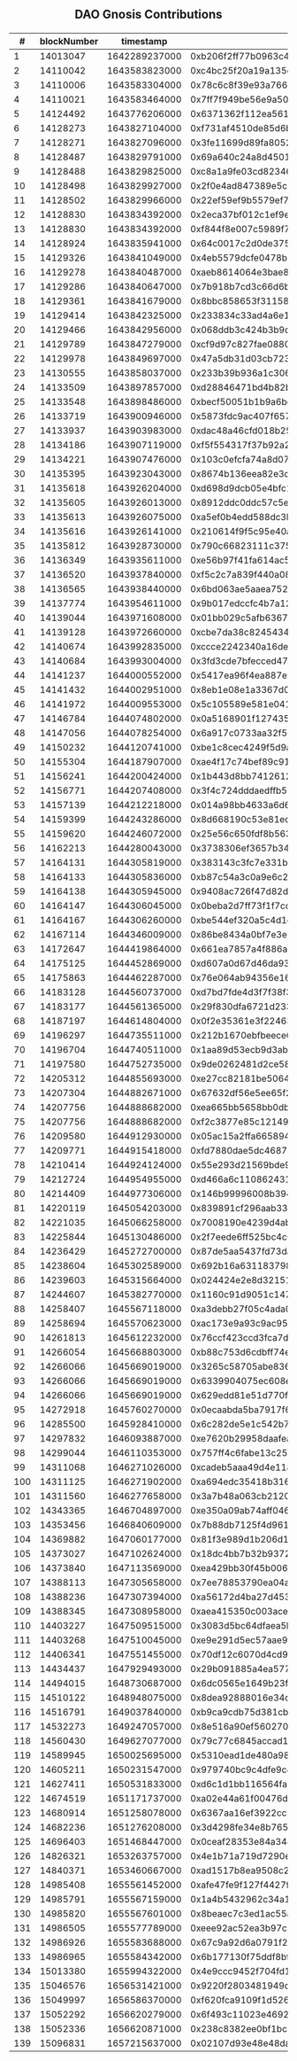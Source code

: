 ## <p align="center">DAO Gnosis Contributions</p>

| #   | blockNumber | timestamp     | transactionHash                                                    | sender                                     | value                 | symbol | decimalValue | normalizedAmount         | dollarAmount  |
| --- | ----------- | ------------- | ------------------------------------------------------------------ | ------------------------------------------ | --------------------- | ------ | ------------ | ------------------------ | ------------- |
| 1   | 14013047    | 1642289237000 | 0xb206f2ff77b0963c4ba9d589ce54375ed46b2949e2dc5901bdbcae084ee9b015 | 0x4Ab54c9eA8b56db62832ed20654F373B7305dB0c | 1E+15                 | eth    | 0.1          | 3.32669E+18              | $3.32         |
| 2   | 14110042    | 1643583823000 | 0xc4bc25f20a19a135d3444f582161a56c74188799a73d65ff0acc978ad62b104a | 0x4Ab54c9eA8b56db62832ed20654F373B7305dB0c | 1E+15                 | eth    | 0.1          | 2.60313E+18              | $2.60         |
| 3   | 14110006    | 1643583304000 | 0x78c6c8f39e93a7663a31e96fc9c951100619d1307e85052ce22266cc5ae197b0 | 0x4Ab54c9eA8b56db62832ed20654F373B7305dB0c | 5E+19                 | dai    | 50           | 5E+19                    | $50.00        |
| 4   | 14110021    | 1643583464000 | 0x7ff7f949be56e9a501a9e1b4aed6426f9d5955973393ece970e03213c2a203db | 0x4Ab54c9eA8b56db62832ed20654F373B7305dB0c | 1E+18                 | dai    | 1            | 1E+18                    | $1.00         |
| 5   | 14124492    | 1643776206000 | 0x6371362f112ea5610c0a80f715662b02d1d893908483e7aa51150bcd89925c4a | 0x4Ab54c9eA8b56db62832ed20654F373B7305dB0c | 1.5E+16               | eth    | 0.15         | 4.01868E+19              | $40.18        |
| 6   | 14128273    | 1643827104000 | 0xf731af4510de85d6b1337aa8f25e127bb812a0051fe8e21a71d3c561929f51d3 | 0x4Ab54c9eA8b56db62832ed20654F373B7305dB0c | 1E+16                 | eth    | 0.1          | 2.67912E+19              | $26.79        |
| 7   | 14128271    | 1643827096000 | 0x3fe11699d89fa8052c32d22c13ab00c39569b4f1a972eb4da76c9e67d1c1a0f5 | 0x4Ab54c9eA8b56db62832ed20654F373B7305dB0c | 1.5E+19               | dai    | 15           | 1.5E+19                  | $15.00        |
| 8   | 14128487    | 1643829791000 | 0x69a640c24a8d45014a0deac49c8367efce5519c6db6279cbe55c7c3a74c54dd1 | 0xAE13245d7ab6621b8583F5a734F8F8728dE4Dcd1 | 7.8E+17               | eth    | 0.78         | 2.08971E+21              | $2,089.71     |
| 9   | 14128488    | 1643829825000 | 0xc8a1a9fe03cd82346ef5005262d50e557a1777b3604d7a071c3b4587889d83dc | 0xC5c8eff68183581f8a108CE6414a21a6675A4b79 | 1.5E+18               | eth    | 1.5          | 4.01868E+21              | $4,018.68     |
| 10  | 14128498    | 1643829927000 | 0x2f0e4ad847389e5c56ade2a406ccba5ff6ead0df398d21ed4c7f38d1216b0981 | 0x2843b4E0e0B7B812C1B574C77a54308dAed0d0A2 | 1.1067E+17            | eth    | 0.1106       | 2.96498E+20              | $296.49       |
| 11  | 14128502    | 1643829966000 | 0x22ef59ef9b5579ef744f41735671bee1152cf21feed259a1e26ded268e053724 | 0xdeFD0dE775d82A61D1A93efC18913e7B16906e1c | 1.2E+18               | eth    | 1.2          | 3.21494E+21              | $3,214.94     |
| 12  | 14128830    | 1643834392000 | 0x2eca37bf012c1ef9ec0553cd07fc2a5627e32a680a879a4c955b30afc869cdb1 | 0x4Ab54c9eA8b56db62832ed20654F373B7305dB0c | 1E+15                 | eth    | 0.1          | 2.67912E+18              | $2.67         |
| 13  | 14128830    | 1643834392000 | 0xf844f8e007c5989f7aa834ff9a8c87e284e76b9119bbc262127d39e7d81316a7 | 0x4Ab54c9eA8b56db62832ed20654F373B7305dB0c | 1E+18                 | dai    | 1            | 1E+18                    | $1.00         |
| 14  | 14128924    | 1643835941000 | 0x64c0017c2d0de375c80ad37d481cd549dc1095f64ac39e8b59caba117e9ec9a2 | 0x580756206Bc33BDf63F26e46eb1BaD3BC5c53a54 | 3E+17                 | eth    | 0.3          | 8.03736E+20              | $803.73       |
| 15  | 14129326    | 1643841049000 | 0x4eb5579dcfe0478bccb013e6386f44adabe8540068a2f52b4e5f00447e1844a4 | 0xB66426c5D88309668dBE013C118831642F532DD0 | 57325246818563798504  | eth    | 57.3252      | 153581215256550643848036 | $153,581.21   |
| 16  | 14129278    | 1643840487000 | 0xaeb8614064e3bae8011201c426cb75e3371a3d34de3bca63bd4dac1f590a0f05 | 0x58F09dd6DF8dFCe8c209A00BaE4348002BACac1d | 1.2E+24               | dai    | 1200000      | 1.2E+24                  | $1,200,000.00 |
| 17  | 14129286    | 1643840647000 | 0x7b918b7cd3c66d6bfc81bc42be6d6d16af265b50cc0e9610837b8a7444f0a2d2 | 0x752515a3A1091b9f1c04416CF79D1F14d2340085 | 9.7868E+24            | dai    | 9786795      | 9.7868E+24               | $9,786,795.00 |
| 18  | 14129361    | 1643841679000 | 0x8bbc858653f31158809e425074cc585faf63e8b088e335a6e12a23ee64f355fd | 0xfE021e62637Cf8B880a76b09E94904693D38256A | 7.99317E+19           | eth    | 79.9316      | 214146501775179537600000 | $214,146.50   |
| 19  | 14129414    | 1643842325000 | 0x233834c33ad4a6e120a647b567add893dc1869c1cf04d3c28aa9e23d08500485 | 0xD78368092Cb1079e3DdaE7f192F5dCdE53949CCD | 3E+24                 | dai    | 3000000      | 3E+24                    | $3,000,000.00 |
| 20  | 14129466    | 1643842956000 | 0x068ddb3c424b3b9d3c1ef644d7164f0f321a1fb4fe7542a11aee166fa4d93ee8 | 0x58F09dd6DF8dFCe8c209A00BaE4348002BACac1d | 6.87176E+20           | eth    | 687.1755     | 1.84103E+24              | $1,841,025.79 |
| 21  | 14129789    | 1643847279000 | 0xcf9d97c827fae088002c66f2d2aaccfad8cdbd5b842cbc554083523f3ad9fe62 | 0xe4918B846156782a8454AcB1332BEeeA9B523763 | 4E+17                 | eth    | 0.4          | 1.07747E+21              | $1,077.47     |
| 22  | 14129978    | 1643849697000 | 0x47a5db31d03cb723b367a01b972a4ea6ad1246c43dab3d6b76007a275c5be104 | 0xb44A14dEcD9270E34E2dDaff4CD8690a2Cb88461 | 9.6297E+17            | eth    | 0.9629       | 2.59393E+21              | $2,593.93     |
| 23  | 14130555    | 1643858037000 | 0x233b39b936a1c3069e1da7ba7c1cc4b01a1c284d9d6580a305fb67fc24f34ada | 0xb44A14dEcD9270E34E2dDaff4CD8690a2Cb88461 | 3.64E+17              | eth    | 0.364        | 9.805E+20                | $980.49       |
| 24  | 14133509    | 1643897857000 | 0xd28846471bd4b82b77ae4b04f4a480638a70498288b244c39a330b3e79959867 | 0xdeFD0dE775d82A61D1A93efC18913e7B16906e1c | 1.2E+18               | eth    | 1.2          | 3.23242E+21              | $3,232.41     |
| 25  | 14133548    | 1643898486000 | 0xbecf50051b1b9a6bedcff06598f4ddcccb77d3daf72b1ff174f16f392549880b | 0xAE13245d7ab6621b8583F5a734F8F8728dE4Dcd1 | 7.66923E+17           | eth    | 0.7669       | 2.06585E+21              | $2,065.84     |
| 26  | 14133719    | 1643900946000 | 0x5873fdc9ac407f657075adc22e225b945915076e695e40644ac1bfa50c8df0b3 | 0xC5c8eff68183581f8a108CE6414a21a6675A4b79 | 1.5E+18               | eth    | 1.5          | 4.04052E+21              | $4,040.52     |
| 27  | 14133937    | 1643903983000 | 0xdac48a46cfd018b251d8ce312755c77f55136f2a65ebf7cd8f464d85571f14a4 | 0x2843b4E0e0B7B812C1B574C77a54308dAed0d0A2 | 1.1433E+17            | eth    | 0.1143       | 3.07968E+20              | $307.96       |
| 28  | 14134186    | 1643907119000 | 0xf5f554317f37b92a27d17c6ff5f230de7f40433f779ddf38311fe27f4a103a2f | 0x58Ba373d9eE46ED5402a6A15fE9CcADc67dE1650 | 1E+17                 | eth    | 0.1          | 2.69368E+20              | $269.36       |
| 29  | 14134221    | 1643907476000 | 0x103c0efcfa74a8d07e40276b4265279a27f739b29ac46318ccc5b85b1a32dd1c | 0x872C95b2284e089FCB205D5DcF8E40b9E4Caea97 | 1.12E+18              | eth    | 1.12         | 3.01692E+21              | $3,016.92     |
| 30  | 14135395    | 1643923043000 | 0x8674b136eea82e3d0f0a2fc2c1a6ad5589c92658dcf116db563b6c206d1f048a | 0x74F2305790da72386a1d1d32d82b8DB8164C0704 | 3E+18                 | eth    | 3            | 8.08104E+21              | $8,081.04     |
| 31  | 14135618    | 1643926204000 | 0xd698d9dcb05e4bfc1c06c0c3d0b836fc2675fa242887afd1c709df7751ad4b7d | 0x211be2dDC09c482B27Ed780A710b18d8Cb76328E | 1E+18                 | eth    | 1            | 2.69368E+21              | $2,693.68     |
| 32  | 14135605    | 1643926013000 | 0x8912ddc0ddc57c5e2f545b627da296f249774dc5b07fa06ee39509c716def5a6 | 0x211be2dDC09c482B27Ed780A710b18d8Cb76328E | 2E+19                 | dai    | 20           | 2E+19                    | $20.00        |
| 33  | 14135613    | 1643926075000 | 0xa5ef0b4edd588dc3b789279d8c10f85cbedfc62038fc97dd76ecb42f8b6202ed | 0x211be2dDC09c482B27Ed780A710b18d8Cb76328E | 8E+22                 | dai    | 80000        | 8E+22                    | $80,000.00    |
| 34  | 14135616    | 1643926141000 | 0x210614f9f5c95e40a963674e69f26d89369d8b49746110f3b89659fbebf98dd6 | 0x211be2dDC09c482B27Ed780A710b18d8Cb76328E | 1E+21                 | dai    | 1000         | 1E+21                    | $1,000.00     |
| 35  | 14135812    | 1643928730000 | 0x790c66823111c375e45869083c121ce84e78611ec889677d8a60d5a90c82f04f | 0x6C0822b5D3A0aEC3869DDdE051573a97856Aeb54 | 3.33333E+17           | eth    | 0.3333       | 8.97893E+20              | $897.89       |
| 36  | 14136349    | 1643935611000 | 0xe56b97f41fa614ac5e045c80cd63d96016bd4808aabf65a8989d3763978c8463 | 0x8ffd0b26e7a5d1B535BcC3227b44A933FFf0d338 | 2.45E+18              | eth    | 2.45         | 7.31558E+21              | $7,315.57     |
| 37  | 14136520    | 1643937840000 | 0xf5c2c7a839f440a08645a8bf0214886c46e9086e18f7a62522d1191174d7373c | 0x3D4C86aa1f4aE5318e91957287918aDD80f4f4C6 | 3.8E+17               | eth    | 0.38         | 1.13466E+21              | $1,134.66     |
| 38  | 14136565    | 1643938440000 | 0x6bd063ae5aaea7528202f2f2d4bea96019b471e74197ebce87482de72f33b9c0 | 0xDfd89a9d9C7A7B278887F59C9ff4BD244Cb1d397 | 0                     | eth    | 0            | 0                        | $0.00         |
| 39  | 14137774    | 1643954611000 | 0x9b017edccfc4b7a12863525c959fd4cdcf0f4b24d47f4694818e745006d51b74 | 0x58Ba373d9eE46ED5402a6A15fE9CcADc67dE1650 | 7.7E+17               | eth    | 0.77         | 2.29918E+21              | $2,299.18     |
| 40  | 14139044    | 1643971608000 | 0x01bb029c5afb6367effb66bf428685b4206e8e38b8c66a4b5795536fa7b376b4 | 0x0e2Bac198dd3646576dbAB5D86130E538f39820b | 1E+15                 | eth    | 0.1          | 2.98595E+18              | $2.98         |
| 41  | 14139128    | 1643972660000 | 0xcbe7da38c824543439f462432e8ca020e1f36811d66cea0b2377b24d44442f9e | 0x586075CEa62b415A33050c012c6e1591C1da1c74 | 1.5E+15               | eth    | 0.15         | 4.47893E+18              | $4.47         |
| 42  | 14140674    | 1643992835000 | 0xccce2242340a16deaac895486366d70b5ba09a864bab014e85d7ebe7483c84dd | 0xb44A14dEcD9270E34E2dDaff4CD8690a2Cb88461 | 6E+17                 | eth    | 0.6          | 1.79157E+21              | $1,791.57     |
| 43  | 14140684    | 1643993004000 | 0x3fd3cde7bfecced47ac7bf424267ebe1e3b6a0904956f4d9c5c512c37a459b55 | 0x8B4Ca0c6Ff4B175a776aEA73A251354B6771bccA | 1.05E+17              | eth    | 0.105        | 3.13525E+20              | $313.52       |
| 44  | 14141237    | 1644000552000 | 0x5417ea96f4ea887e099a3d5b1e1baac93f9c8cd8dd91bd8e8b27844efdc52052 | 0x1F736b9D5cdeb4933DB97e4f9f8153899E0Ab82f | 3E+17                 | eth    | 0.3          | 8.95785E+20              | $895.78       |
| 45  | 14141432    | 1644002951000 | 0x8eb1e08e1a3367d0302ff2715f205de2587e48e7ab05156e42526d0f4596acce | 0x3c7eA1846BC5cb5e043a1CE8B728d4e42d9f2539 | 2.78E+17              | eth    | 0.278        | 8.30094E+20              | $830.09       |
| 46  | 14141972    | 1644009553000 | 0x5c105589e581e0418af9cac33db4e3647155397ee1ef3d7b56307f4e8fd8f2f8 | 0x1F736b9D5cdeb4933DB97e4f9f8153899E0Ab82f | 9E+16                 | eth    | 0.9          | 2.68736E+20              | $268.73       |
| 47  | 14146784    | 1644074802000 | 0x0a5168901f1274351e20fc53adcc20a79d047306775f794de8bdc68ccd9ed7db | 0x6C0822b5D3A0aEC3869DDdE051573a97856Aeb54 | 2.22222E+18           | eth    | 2.2222       | 6699822222215522400000   | $6,699.82     |
| 48  | 14147056    | 1644078254000 | 0x6a917c0733aa32f5c150b424990ac6578632e4f6352800a46365467d7d5cf608 | 0xb44A14dEcD9270E34E2dDaff4CD8690a2Cb88461 | 1.91E+17              | eth    | 0.191        | 5.7585E+20               | $575.84       |
| 49  | 14150232    | 1644120741000 | 0xbe1c8cec4249f5d9a46e2699a8d06d77889e6bce7e3ac985333a87ac0210e3b4 | 0xc9284a9FD6D8C484bFD7e24f26B1634585f0A296 | 3E+16                 | eth    | 0.3          | 9.18573E+19              | $91.85        |
| 50  | 14155304    | 1644187907000 | 0xae4f17c74bef89c91ba707cb126b003c9e68e7d32250dd44c8fefe124dccd5ee | 0xDb88DB916C76323CE15ED5fe1F50d2f54733Fc70 | 2.1E+18               | eth    | 2.1          | 6.43001E+21              | $6,430.01     |
| 51  | 14156241    | 1644200424000 | 0x1b443d8bb74126124047016878c252af3a20dc14a6ccbe5dbba3e17597f69ad5 | 0x580756206Bc33BDf63F26e46eb1BaD3BC5c53a54 | 1E+18                 | eth    | 1            | 3.14203E+21              | $3,142.03     |
| 52  | 14156771    | 1644207408000 | 0x3f4c724dddaedffb5be6d7633992a9021acd129c37536f284348a4fff15a3b27 | 0xDe10F01e3f9bF288eF7A91cb4744B4AF3F2797F0 | 2E+23                 | dai    | 200000       | 2E+23                    | $200,000.00   |
| 53  | 14157139    | 1644212218000 | 0x014a98bb4633a6d6db89fa7efed0847d225f86a679d7d99ae589d5c956e54449 | 0xA4e6C2B6264652444B3F0cc1bB37496AE916931c | 3.74358E+17           | eth    | 0.3743       | 1.17624E+21              | $1,176.24     |
| 54  | 14159399    | 1644243286000 | 0x8d668190c53e81edbd08c03d364297d759a825c6f896b94a3bf03c228ac60567 | 0xb44A14dEcD9270E34E2dDaff4CD8690a2Cb88461 | 1E+17                 | eth    | 0.1          | 3.14203E+20              | $314.20       |
| 55  | 14159620    | 1644246072000 | 0x25e56c650fdf8b563d61c3d4e3f23921d8b01f5933cba9feb0770af32cd096b3 | 0xb44A14dEcD9270E34E2dDaff4CD8690a2Cb88461 | 6E+16                 | eth    | 0.6          | 1.88522E+20              | $188.52       |
| 56  | 14162213    | 1644280043000 | 0x3738306ef3657b34f8f1700fb8e659a2c2afd5f65bf226d1328885d580be875d | 0x7157961707E305d5580c8AB29ce6E120Ec01744e | 7.5E+17               | eth    | 0.75         | 2.3361E+21               | $2,336.10     |
| 57  | 14164131    | 1644305819000 | 0x383143c3fc7e331b72bbdc3c162d9e6794c17da2477fa1294a69373e7974c91a | 0xB646B4cD68548D96804e844b7CfBEf4e74b80675 | 1.25E+16              | eth    | 0.125        | 3.8935E+19               | $38.93        |
| 58  | 14164133    | 1644305836000 | 0xb87c54a3c0a9e6c2338ed3883b4cfadc3f79cd4ef60e79391e9f05278996e0b7 | 0x2B075EDE4AF705D31464090b41B8D5C3CA9da84c | 1.25E+16              | eth    | 0.125        | 3.8935E+19               | $38.93        |
| 59  | 14164138    | 1644305945000 | 0x9408ac726f47d82da2020f6a955725c1f0def49b7bfd8f539fa92db9c426a0e2 | 0x50640BFc30F97fef35054beAECE3d3a188A219F0 | 1.25E+16              | eth    | 0.125        | 3.8935E+19               | $38.93        |
| 60  | 14164147    | 1644306045000 | 0x0beba2d7ff73f1f7cc2214b75a88235dd764f315f6eee8ef5dcaf6ccc399a75c | 0x1DD2091f250876Ba87B6fE17e6ca925e1B1c0CF0 | 6E+16                 | eth    | 0.6          | 1.86888E+20              | $186.88       |
| 61  | 14164167    | 1644306260000 | 0xbe544ef320a5c4d1e60ea38fbc9de6740f698df31066ff7a248792c3a87f9163 | 0x6519319E8F32F22F7a22274898588f6dc4b40bbf | 7.5E+16               | eth    | 0.75         | 2.3361E+20               | $233.61       |
| 62  | 14167114    | 1644346009000 | 0x86be8434a0bf7e3e2b2f41e1e1cce2adae78b4b1e5d8b8cb7ff25ec17cb32c96 | 0xE41188926607921763D25392475f1156AC5f9033 | 5E+16                 | eth    | 0.5          | 1.5574E+20               | $155.74       |
| 63  | 14172647    | 1644419864000 | 0x661ea7857a4f886aef934e30f87a33de129cd604c1da09a93efb5c56fcb98ff7 | 0x1561c3218AB5Feeec5A0a7B817596EAbD257e5a3 | 5E+16                 | eth    | 0.5          | 1.62277E+20              | $162.27       |
| 64  | 14175125    | 1644452869000 | 0xd607a0d67d46da93a4a4f8847a56a02fbde1cab4b2bee9eda7aeccbb7669aa4e | 0xda94DA6D0909E90E81a9B9373a04807c3cE15fBC | 1.6E+16               | eth    | 0.16         | 4.90146E+19              | $49.01        |
| 65  | 14175863    | 1644462287000 | 0x76e064ab94356e16147c9f1c7ffc41a56f5767193d22e876b879723c0df18f03 | 0xb44A14dEcD9270E34E2dDaff4CD8690a2Cb88461 | 6.26E+18              | eth    | 6.26         | 1.91769E+22              | $19,176.94    |
| 66  | 14183128    | 1644560737000 | 0xd7bd7fde4d3f7f38f3537f4d997bcfb40e3f703bddd8f587153df5c660788d38 | 0x4eeD0fc86cf510a0c4800A5e555fEDB7c78fe32B | 3.2E+17               | eth    | 0.32         | 9.37325E+20              | $937.32       |
| 67  | 14183177    | 1644561365000 | 0x29f830dfa6721d23376eb562502357f351f5793adec6746ea242f1b35c651c3b | 0x14D9fA3a9eaB3CDE8317Ea827c5d88c94e12272E | 3.25E+17              | eth    | 0.325        | 9.51971E+20              | $951.97       |
| 68  | 14187197    | 1644614804000 | 0x0f2e35361e3f22463724789df082fa4ef9f345e8efd04dc412e624a6877352ce | 0xc9284a9FD6D8C484bFD7e24f26B1634585f0A296 | 9E+15                 | eth    | 0.9          | 2.63623E+19              | $26.36        |
| 69  | 14196297    | 1644735511000 | 0x212b1670ebfbeece670ea258adea0260ea2245db0dba8a52eb72dd06a00b8902 | 0x2770736960c4739f96d3a033676ff0e34e71fC63 | 9.65E+16              | eth    | 0.965        | 2.76963E+20              | $276.96       |
| 70  | 14196704    | 1644740511000 | 0x1aa89d53ecb9d3ab41b915fb6a273f07007bcb4008c599d2deb896b092b39972 | 0x9dEBaE598dB0b4bBB53308AB7894De7Cc0D5326b | 1E+17                 | eth    | 0.1          | 2.87008E+20              | $287.00       |
| 71  | 14197580    | 1644752735000 | 0x9de0262481d2ce58d7c11d95daa67adbd985979adf07aef929bd71b8d178fabc | 0xdbbF7481e3E38Ae10c9579CfA541C932c5c9a05D | 3.4E+17               | eth    | 0.34         | 9.75827E+20              | $975.82       |
| 72  | 14205312    | 1644855693000 | 0xe27cc82181be50647f561b959a1bd25196dc305e17b0f6a957b9624e46b2120c | 0x979Db9f8D937E19e36DFDB5Fe3a48a207A5c7991 | 1.5E+17               | eth    | 0.15         | 4.39569E+20              | $439.56       |
| 73  | 14207304    | 1644882671000 | 0x67632df56e5ee65f2f18aa2d123ad7554f7f0a91a319a8e59730f2e0cd8dad2b | 0xA4e6C2B6264652444B3F0cc1bB37496AE916931c | 3.4E+17               | eth    | 0.34         | 9.96356E+20              | $996.35       |
| 74  | 14207756    | 1644888682000 | 0xea665bb5658bb0db47662359280ce7b9badba3abf22ab49ecc5fe54c985c9ba1 | 0x58E12A716B8cE86865D9482A30652a52A0359984 | 5E+19                 | dai    | 50           | 5E+19                    | $50.00        |
| 75  | 14207756    | 1644888682000 | 0xf2c3877e85c121496d6242ec1d8561ff7fb1e407f3fb3e3dcf1255369dc262cf | 0x58E12A716B8cE86865D9482A30652a52A0359984 | 5E+19                 | dai    | 50           | 5E+19                    | $50.00        |
| 76  | 14209580    | 1644912930000 | 0x05ac15a2ffa6658944c1d2a203b944659142f7666f9c15daa310a5c163c4cf59 | 0x0F9D7257a592c7d4359D6059811e07A9A1Cff110 | 1E+16                 | eth    | 0.1          | 3.18597E+19              | $31.85        |
| 77  | 14209771    | 1644915418000 | 0xfd7880dae5dc4687cf851e5e26bcdc77c53802803ff4a53177494a748865ba9e | 0x9AB301FD4F2519af93cA316B4fCD7D26aBd2f9E9 | 1E+17                 | eth    | 0.1          | 3.18597E+20              | $318.59       |
| 78  | 14210414    | 1644924124000 | 0x55e293d21569bde9d6791b95f7182d02d6d14b09c951683c4300fac1384c9aeb | 0x3dF364ED7e8A887f7f9c240f7e281A4ea05CE03f | 1.5E+17               | eth    | 0.15         | 4.77896E+20              | $477.89       |
| 79  | 14212724    | 1644954955000 | 0xd466a6c110862431bb4da90feb722fc44c43c241574a3ef9bb9021a30ed1eebb | 0xab5d306E643cDba074a4251e9E1A4FEC5a8e05Ee | 6E+16                 | eth    | 0.6          | 1.91158E+20              | $191.15       |
| 80  | 14214409    | 1644977306000 | 0x146b99996008b394756ce1577cd8c10b749882cbde9506730fba6389c07fab21 | 0x8269CAe3EfbC4D768D9d86AE3747253D15BF6929 | 3E+16                 | eth    | 0.3          | 9.36885E+19              | $93.68        |
| 81  | 14220119    | 1645054203000 | 0x839891cf296aab33460a70efbc7b4188a5d569eabdb379933b51b29fda3a1eed | 0x616001B6A176961849c8E1422A5D95A9dBBC4739 | 1.3E+16               | eth    | 0.13         | 4.05984E+19              | $40.59        |
| 82  | 14221035    | 1645066258000 | 0x7008190e4239d4abd1740966784259ddbbd17a08f3bdcc0edd3e960d1d79bfda | 0xa51Ec9A7dBd81db527CB3fD15abD32bBbDa8e785 | 3E+17                 | eth    | 0.3          | 8.63934E+20              | $863.93       |
| 83  | 14225844    | 1645130486000 | 0x2f7eede6ff525bc4c0bb775b5c1d3bdcc4b3e5d321670a8eb9561c71d06a91ed | 0xB159DE0DdDAb4a997F1c22fcf1C939d3317D9EC6 | 3E+18                 | eth    | 3            | 8.63934E+21              | $8,639.34     |
| 84  | 14236429    | 1645272700000 | 0x87de5aa5437fd73da003baa0bb4528c39ce00a56e47985d6b9f18038e9915e69 | 0xef5939492958abb8488ce5A5C68D61Ac29C07732 | 5E+20                 | dai    | 500          | 5E+20                    | $500.00       |
| 85  | 14238604    | 1645302589000 | 0x692b16a6311837987b32abe1ff7e38c6350ecf900cc8cf12c968c7a353bbaee6 | 0xb3005148e7b58BfF2f82CBe63416363243349949 | 5E+16                 | eth    | 0.5          | 1.3821E+20               | $138.21       |
| 86  | 14239603    | 1645315664000 | 0x024424e2e8d32151ba5c025926cabffd3639c2881e105c7db92768aae0cb0672 | 0x7929fF721516111056b3b36259846F9B942400a9 | 1E+17                 | eth    | 0.1          | 2.62133E+20              | $262.13       |
| 87  | 14244607    | 1645382770000 | 0x1160c91d9051c147aab0cc674806951a5f0b967ff97ee61fe648002420da1057 | 0x511E061Bc0082BF14de5Cf2A6eeC624Df585fa52 | 1.24903E+17           | eth    | 0.1249       | 3.27412E+20              | $327.41       |
| 88  | 14258407    | 1645567118000 | 0xa3debb27f05c4ada0b70727c760e42e1e61a41a9e7495779d1cc52fb966ac361 | 0xC9f6e3FCDd26F3bAc822A675DE7427a0D77b39FE | 9E+16                 | eth    | 0.9          | 2.37172E+20              | $237.17       |
| 89  | 14258694    | 1645570623000 | 0xac173e9a93c9ac95362dad3d2c828c3adf24f0ebf4ca429339b5f275ddfadb9c | 0xb3005148e7b58BfF2f82CBe63416363243349949 | 2E+16                 | eth    | 0.2          | 5.27048E+19              | $52.70        |
| 90  | 14261813    | 1645612232000 | 0x76ccf423ccd3fca7db407ebae9ffe0fef6dc357b4d946327ff4324f918f0307d | 0xB2b394e261021c0499d138E3D359eD2E3Ef4b3b7 | 3E+17                 | eth    | 0.3          | 7.73748E+20              | $773.74       |
| 91  | 14266054    | 1645668803000 | 0xb88c753d6cdbff74e497c3b5e28d8352f23dad497c0fab3203b270eb3404762d | 0x58E12A716B8cE86865D9482A30652a52A0359984 | 3E+21                 | dai    | 3000         | 3E+21                    | $3,000.00     |
| 92  | 14266066    | 1645669019000 | 0x3265c58705abe8365e419f68c1c79f93cc9d4a5781b84e083aa38d9b3bef34db | 0x58E12A716B8cE86865D9482A30652a52A0359984 | 2E+21                 | dai    | 2000         | 2E+21                    | $2,000.00     |
| 93  | 14266066    | 1645669019000 | 0x6339904075ec608e1222a7b4e1621b1764e82111c2f6c008b744eb8ef1737a33 | 0x58E12A716B8cE86865D9482A30652a52A0359984 | 1E+21                 | dai    | 1000         | 1E+21                    | $1,000.00     |
| 94  | 14266066    | 1645669019000 | 0x629edd81e51d770fb1f4724e77454a5e2fcc22c126ced802a3b9e6b3f3478c44 | 0x58E12A716B8cE86865D9482A30652a52A0359984 | 4E+21                 | dai    | 4000         | 4E+21                    | $4,000.00     |
| 95  | 14272918    | 1645760270000 | 0x0ecaabda5ba7917f678440fb531f5ce5a942786bf398cecb1ed5fee5abb4c39c | 0x14817cFC0abD5ADbaac238E6ADEeB487Fff0dd31 | 6.85E+20              | dai    | 685          | 6.85E+20                 | $685.00       |
| 96  | 14285500    | 1645928410000 | 0x6c282de5e1c542b77521df9f8fdafdf7be0856dde0719a6e4fbbf0c502f753a2 | 0x1ebe61555bAd4Bd5e0D108BD78811F718D67b852 | 3.2753E+16            | eth    | 0.3275       | 8.588E+19                | $85.88        |
| 97  | 14297832    | 1646093887000 | 0xe7620b29958daafea76b2355e51d95ed29172d6702795f1d537674db54ccaa1a | 0x13b841dBF99456fB55Ac0A7269D9cfBC0ceD7b42 | 1E+17                 | eth    | 0.1          | 2.97718E+20              | $297.71       |
| 98  | 14299044    | 1646110353000 | 0x757ff4c6fabe13c254a8771be427a7d5651443f00040ef841e7d1714ca3a9e7a | 0x9f7bD431d8ACfe558B0c7ce96aa3E98C1b1B52C8 | 7E+16                 | eth    | 0.7          | 2.08403E+20              | $208.40       |
| 99  | 14311068    | 1646271026000 | 0xcadeb5aaa49d4e118330e94e68aadf8fd1c94b63c8d77f60f45b2aa18aad529a | 0x17d880B8C29387eE16F3Ab33cf3Ad407554e829b | 2E+16                 | eth    | 0.2          | 5.67168E+19              | $56.71        |
| 100 | 14311125    | 1646271902000 | 0xa694edc35418b316b6cf30910643ee1632d615ceccbb09770ed9c9fe7c3168f7 | 0x2D1E7B6E6284409e16991dE76d2A82847a7d61C5 | 1E+17                 | eth    | 0.1          | 2.83584E+20              | $283.58       |
| 101 | 14311560    | 1646277658000 | 0x3a7b48a063cb21209b7bab8af13b6c07eeb3c1ad39080f5e3b4cb6d8792b7258 | 0xa7d317332AC478Ae81c9845755491D33eEC69b50 | 3.3E+16               | eth    | 0.33         | 9.35827E+19              | $93.58        |
| 102 | 14343365    | 1646704897000 | 0xe350a09ab74aff0462f5dc24edeb6a7144b06a99c378e6319c6cadb7e2b2daa3 | 0x1ebe61555bAd4Bd5e0D108BD78811F718D67b852 | 1.86819E+17           | eth    | 0.1868       | 4.81096E+20              | $481.09       |
| 103 | 14353456    | 1646840609000 | 0x7b88db7125f4d961be5f3acb220f00b5c9f1da0ae1d6db2833b155e89c3e06eb | 0x58Ba373d9eE46ED5402a6A15fE9CcADc67dE1650 | 2.54178E+18           | eth    | 2.5417       | 6.93329E+21              | $6,933.28     |
| 104 | 14369882    | 1647060177000 | 0x81f3e989d1b206d1d06cb53a81566393428e9350fa7d7e70f7cabdd4657176f3 | 0x620F9F9237546998abE5a2E3197C4cc49B4775d0 | 1E+15                 | eth    | 0.1          | 2.56667E+18              | $2.56         |
| 105 | 14373027    | 1647102624000 | 0x18dc4bb7b32b93721d5ce361e00612623dcf87ac370ab0b3817fc412083e557d | 0x25227955b9769fAAe8e981e60ee78Bc052064220 | 7.75E+16              | eth    | 0.775        | 1.98917E+20              | $198.91       |
| 106 | 14373840    | 1647113569000 | 0xea429bb30f45b0061a98e1afa7d858ea3281b4caf18367985929fa0ac622f577 | 0xD78368092Cb1079e3DdaE7f192F5dCdE53949CCD | 1E+23                 | dai    | 100000       | 1E+23                    | $100,000.00   |
| 107 | 14388113    | 1647305658000 | 0x7ee78853790ea04a53ca7fbae9a588c4b4f84f1f7285c637d321edb06e978de2 | 0xC36A375fe4801642b2588C63830E082575a1e17C | 2E+16                 | eth    | 0.2          | 5.23708E+19              | $52.37        |
| 108 | 14388236    | 1647307394000 | 0xa56172d4ba27d4536e7810331253c3d1e39bd978dcf1d2dec7c6aeb946a90c4c | 0xC36A375fe4801642b2588C63830E082575a1e17C | 1.4E+17               | eth    | 0.14         | 3.66596E+20              | $366.59       |
| 109 | 14388345    | 1647308958000 | 0xaea415350c003ace2e48e88c108c008f484d670b4106b2060b102d8c348be6e6 | 0xe4918B846156782a8454AcB1332BEeeA9B523763 | 5E+20                 | dai    | 500          | 5E+20                    | $500.00       |
| 110 | 14403227    | 1647509515000 | 0x3083d5bc64dfaea5b6150065c38405e6f6da0680adc7b83def2698af88aa5f2b | 0xa655F449Bcb4d18A3F2787bC9CFd00535c7AE5dA | 7E+16                 | eth    | 0.7          | 1.96925E+20              | $196.92       |
| 111 | 14403268    | 1647510045000 | 0xe9e291d5ec57aae9872b9a8ecbee7b427c0c461fbc80e69e03c7e20558103625 | 0xa655F449Bcb4d18A3F2787bC9CFd00535c7AE5dA | 1E+17                 | eth    | 0.1          | 2.81321E+20              | $281.32       |
| 112 | 14406341    | 1647551455000 | 0x70df12c6070d4cd9166e3f7452981defaa605e3aa416d62603c3143d1ed7b514 | 0x23d5925CbeAb8803d906e52Bf68ae30d69dc570E | 1E+17                 | eth    | 0.1          | 2.81321E+20              | $281.32       |
| 113 | 14434437    | 1647929493000 | 0x29b091885a4ea577dc904329938203c8002d99604a48328a7e4114f59cab937b | 0x54F0E1a12C368A327631F9dEA47C04Cf1Db45584 | 3.33E+17              | eth    | 0.333        | 9.89093E+20              | $989.09       |
| 114 | 14494015    | 1648730687000 | 0x6dc0565e1649b23f0c828c48e0223a22fe80f7328d8a394bdfdc2fb42eb1e9b3 | 0x981c8ECD009E3E84eE1fF99266BF1461a12e5c68 | 841463414634146341    | eth    | 0.8414       | 2761194878048780486284   | $2,761.19     |
| 115 | 14510122    | 1648948075000 | 0x8dea92888016e34ce9947ae127f59bc8530453d64098532449cafe23be790161 | 0xA1b27bbcD029c1D63A2aE689FD8937812Eb6637b | 5E+19                 | dai    | 50           | 5E+19                    | $50.00        |
| 116 | 14516791    | 1649037840000 | 0xb9ca9cdb75d381cb45a8df3165813594575cb403638ae6450f05318b32089538 | 0x5b2b4B59276217400469916FceeFC89ACAb7548f | 5.553E+16             | eth    | 0.5553       | 1.95532E+20              | $195.53       |
| 117 | 14532273    | 1649247057000 | 0x8e516a90ef560270ca3b97be763094325661f8cb4366f9a5a08909b19031fe9e | 0xDab5f41744745CB530FCc5Cd650E86B0E63737c3 | 1E+16                 | eth    | 0.1          | 3.17209E+19              | $31.72        |
| 118 | 14560430    | 1649627077000 | 0x79c77c6845accad130d95a1e008952e4299e3a8ff6ae314f6cee87476a2b7963 | 0x1F736b9D5cdeb4933DB97e4f9f8153899E0Ab82f | 5E+19                 | dai    | 50           | 5E+19                    | $50.00        |
| 119 | 14589945    | 1650025695000 | 0x5310ead1de480a98741f66be87fa4b324049d4dd5a16eb1e77dc630d817c65cb | 0x489DEe5055c36fA804AB75d9B28e39bF2a76b793 | 6.753E+15             | eth    | 0.6753       | 2.05464E+19              | $20.54        |
| 120 | 14605211    | 1650231547000 | 0x979740bc9c4dfe9c444ca7d1c3d92608babf2a3f038bbf7c9a4ef884c7cab16c | 0x981c8ECD009E3E84eE1fF99266BF1461a12e5c68 | 1756097560975609756   | eth    | 1.756        | 5252189268292682926537   | $5,252.18     |
| 121 | 14627411    | 1650531833000 | 0xd6c1d1bb116564facede128c143073ef366ee6f984596124e96b3a7c2598c38a | 0xb925839968DDfEA3CF5ef7C7C5e4450191Ab0D10 | 1.5E+20               | dai    | 150          | 1.5E+20                  | $150.00       |
| 122 | 14674519    | 1651171737000 | 0xa02e44a61f00476deb58afc14ed34c24a72ff8ecb90b6d00fb1b37c56982cd06 | 0xCf7C21DeD40f2Df85A564207A89b3379780d9CE3 | 5E+16                 | eth    | 0.5          | 1.46944E+20              | $146.94       |
| 123 | 14680914    | 1651258078000 | 0x6367aa16ef3922cc2dedf277017b4f5d6c713a04ac9b008ee100fdbcaee6a3a4 | 0xEE63189A3B5d35fF8E6f67BD2B2A3ACa4E084e85 | 1E+17                 | eth    | 0.1          | 2.81769E+20              | $281.76       |
| 124 | 14682236    | 1651276208000 | 0x3d4298fe34e8b76531668246671abfba380f6f6628620a420616889ae8d15d41 | 0x95a97CDd45F55A3e4d2c9c512BB98ed171b8F07b | 7E+17                 | eth    | 0.7          | 1.97238E+21              | $1,972.38     |
| 125 | 14696403    | 1651468447000 | 0x0ceaf28353e84a34446c8a1ab5748dba64c84c09dbf84f227fd82d4cf01da135 | 0xd11B2CF767d6A35011455781d792b7C37d3a7d97 | 3.9016E+17            | eth    | 0.3901       | 1.11531E+21              | $1,115.30     |
| 126 | 14826321    | 1653263757000 | 0x4e1b71a719d7290e88bb01e0b1d8f3919beefa4c731161f821da107b37552012 | 0xE5a71A3696D4eDB65F07b6F9a3F000F826367305 | 2E+16                 | eth    | 0.2          | 4.08134E+19              | $40.81        |
| 127 | 14840371    | 1653460667000 | 0xad1517b8ea9508c286ed6d9c0138cc4f65561fc778c786dd3153e96d5acfb57f | 0x58C3C3c0286a1728A70fF5fd5F2b9A346aE1d013 | 5E+16                 | eth    | 0.5          | 9.70285E+19              | $97.02        |
| 128 | 14985408    | 1655561452000 | 0xafe47fe9f127f4427f1fac31aec44fda7306507c214a28505a3eeb1c2ecd944f | 0x752515a3A1091b9f1c04416CF79D1F14d2340085 | 99761411715087998245  | eth    | 99.7614      | 99164838473031772015495  | $99,164.83    |
| 129 | 14985791    | 1655567159000 | 0x1a4b5432962c34a1b1c7e077d7560d64c28e8c8664d53180366d72eecbaf0e93 | 0x143cC0A996De329C1C5723Ee4F15D2a40c1203c6 | 0                     | eth    | 0            | 0                        | $0.00         |
| 130 | 14985820    | 1655567601000 | 0x8beaec7c3ed1ac55ae2b95cc8ff5f71f46f0b5f38c920801a7949793de9f008e | 0x752515a3A1091b9f1c04416CF79D1F14d2340085 | 101030658309029934173 | eth    | 101.0306     | 100426494972341935166645 | $100,426.49   |
| 131 | 14986505    | 1655577789000 | 0xeee92ac52ea3b97c0ec8cf5e38624ccb3204cde873b28a94db3255a58d7ded82 | 0x143cC0A996De329C1C5723Ee4F15D2a40c1203c6 | 0                     | eth    | 0            | 0                        | $0.00         |
| 132 | 14986926    | 1655583688000 | 0x67c9a92d6a0791f26afa875f4764d226c47d709e0f17b3530a7816bca397fedd | 0x143cC0A996De329C1C5723Ee4F15D2a40c1203c6 | 0                     | eth    | 0            | 0                        | $0.00         |
| 133 | 14986965    | 1655584342000 | 0x6b177130f75ddf8bf43380171f3f9d9e0ffdb2e2c8ce0278991106339b55b81b | 0x752515a3A1091b9f1c04416CF79D1F14d2340085 | 55384082148375851239  | eth    | 55.384       | 55052885337128563648591  | $55,052.88    |
| 134 | 15013380    | 1655994322000 | 0x4e9ccc9452f704fd1e8dd178a295037dd35658dd86f25247224593fdf6122449 | 0x981c8ECD009E3E84eE1fF99266BF1461a12e5c68 | 2247731622439024390   | eth    | 2.2477       | 2567988424004136585087   | $2,567.98     |
| 135 | 15046576    | 1656531421000 | 0x9220f2803481949c3cbaed722998d10d9aa2c364b371a8ee0e5efd85da8a7d43 | 0x752515a3A1091b9f1c04416CF79D1F14d2340085 | 45224705017358056959  | eth    | 45.2247      | 49706021037528066823067  | $49,706.02    |
| 136 | 15049997    | 1656586370000 | 0xf620fca9109f1d526f6816048cae911a54b6dcc578ad35258184261136b49460 | 0x752515a3A1091b9f1c04416CF79D1F14d2340085 | 98650441835755669287  | eth    | 98.6504      | 105879546213479844732351 | $105,879.54   |
| 137 | 15052292    | 1656620279000 | 0x6f493c11023e4692e4e192e8316f90c719d49dd09538821fdd8a4566024357e0 | 0x143cC0A996De329C1C5723Ee4F15D2a40c1203c6 | 0                     | eth    | 0            | 0                        | $0.00         |
| 138 | 15052336    | 1656620871000 | 0x238c8382ee0bf1bca90eed7b3f4be7a0623e0adac1d58800e18ec5d5baf2148d | 0x752515a3A1091b9f1c04416CF79D1F14d2340085 | 48618490749204482270  | eth    | 48.6184      | 52181253751306186730746  | $52,181.25    |
| 139 | 15096831    | 1657215637000 | 0x02107d93e48e48dab319d41007b5f79df5a3133397518f68451c017dcbbe77a8 | 0x385997d8b9fb4D9a4a15bf858Fa1eD7d2dB6A3A9 | 8E+16                 | eth    | 0.8          | 9.9008E+19               | $99.00        |
